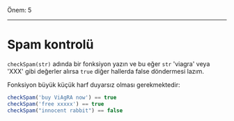 Önem: 5

---

# Spam kontrolü

`checkSpam(str)` adında bir fonksiyon yazın ve bu eğer `str` 'viagra' veya 'XXX' gibi değerler alırsa `true` diğer hallerda false döndermesi lazım.

Fonksiyon büyük küçük harf duyarsız olması gerekmektedir:

```js
checkSpam('buy ViAgRA now') == true
checkSpam('free xxxxx') == true
checkSpam("innocent rabbit") == false
```

